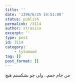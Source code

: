 ```yaml
---
title: ''
date: '1396/6/25 14:51:00'
status: publish
permalink: /3114
author: straxico
excerpt: ''
type: post
id: 3114
category:
    - tytomood
tag: []
post_format: []
---
```

من جام جمم.. ولی چو بشکستم هیچ